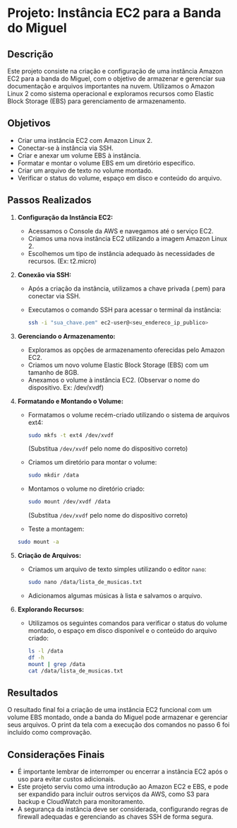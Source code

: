# Projeto: Instância EC2 para a Banda do Miguel

## Descrição

Este projeto consiste na criação e configuração de uma instância Amazon EC2 para a banda do Miguel, com o objetivo de armazenar e gerenciar sua documentação e arquivos importantes na nuvem.  Utilizamos o Amazon Linux 2 como sistema operacional e exploramos recursos como Elastic Block Storage (EBS) para gerenciamento de armazenamento.

## Objetivos

*   Criar uma instância EC2 com Amazon Linux 2.
*   Conectar-se à instância via SSH.
*   Criar e anexar um volume EBS à instância.
*   Formatar e montar o volume EBS em um diretório específico.
*   Criar um arquivo de texto no volume montado.
*   Verificar o status do volume, espaço em disco e conteúdo do arquivo.

## Passos Realizados

1.  **Configuração da Instância EC2:**
    *   Acessamos o Console da AWS e navegamos até o serviço EC2.
    *   Criamos uma nova instância EC2 utilizando a imagem Amazon Linux 2.
    *   Escolhemos um tipo de instância adequado às necessidades de recursos. (Ex: t2.micro)

2.  **Conexão via SSH:**
    *   Após a criação da instância, utilizamos a chave privada (.pem) para conectar via SSH.
    *   Executamos o comando SSH para acessar o terminal da instância:

        ```bash
        ssh -i "sua_chave.pem" ec2-user@<seu_endereco_ip_publico>
        ```

3.  **Gerenciando o Armazenamento:**
    *   Exploramos as opções de armazenamento oferecidas pelo Amazon EC2.
    *   Criamos um novo volume Elastic Block Storage (EBS) com um tamanho de 8GB.
    *   Anexamos o volume à instância EC2. (Observar o nome do dispositivo. Ex: /dev/xvdf)

4.  **Formatando e Montando o Volume:**
    *   Formatamos o volume recém-criado utilizando o sistema de arquivos ext4:

        ```bash
        sudo mkfs -t ext4 /dev/xvdf
        ```
        (Substitua `/dev/xvdf` pelo nome do dispositivo correto)

    *   Criamos um diretório para montar o volume:

        ```bash
        sudo mkdir /data
        ```

    *   Montamos o volume no diretório criado:

        ```bash
        sudo mount /dev/xvdf /data
        ```
        (Substitua `/dev/xvdf` pelo nome do dispositivo correto)

    * Teste a montagem:
    ```bash
    sudo mount -a
    ```

5.  **Criação de Arquivos:**
    *   Criamos um arquivo de texto simples utilizando o editor `nano`:

        ```bash
        sudo nano /data/lista_de_musicas.txt
        ```

    *   Adicionamos algumas músicas à lista e salvamos o arquivo.

6.  **Explorando Recursos:**
    *   Utilizamos os seguintes comandos para verificar o status do volume montado, o espaço em disco disponível e o conteúdo do arquivo criado:

        ```bash
        ls -l /data
        df -h
        mount | grep /data
        cat /data/lista_de_musicas.txt
        ```

## Resultados

O resultado final foi a criação de uma instância EC2 funcional com um volume EBS montado, onde a banda do Miguel pode armazenar e gerenciar seus arquivos.  O print da tela com a execução dos comandos no passo 6 foi incluído como comprovação.

## Considerações Finais

*   É importante lembrar de interromper ou encerrar a instância EC2 após o uso para evitar custos adicionais.
*   Este projeto serviu como uma introdução ao Amazon EC2 e EBS, e pode ser expandido para incluir outros serviços da AWS, como S3 para backup e CloudWatch para monitoramento.
*   A segurança da instância deve ser considerada, configurando regras de firewall adequadas e gerenciando as chaves SSH de forma segura.
